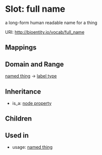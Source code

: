 # Slot: full name


a long-form human readable name for a thing

URI: http://bioentity.io/vocab/full_name
## Mappings

## Domain and Range

[named thing](NamedThing.md) -> [label type](LabelType.md)
## Inheritance

 *  is_a: [node property](node_property.md)
## Children

## Used in

 *  usage: [named thing](NamedThing.md)
